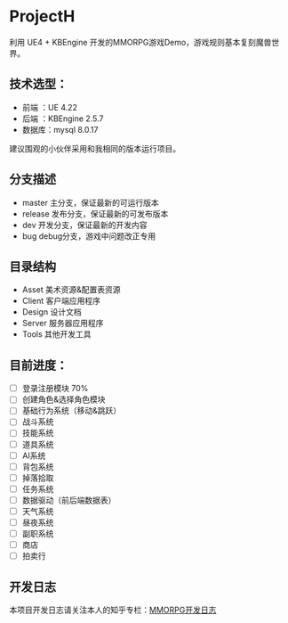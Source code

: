 # ProjectH

利用 UE4 + KBEngine 开发的MMORPG游戏Demo，游戏规则基本复刻魔兽世界。

## 技术选型：

* 前端  ：UE        4.22
* 后端  ：KBEngine  2.5.7
* 数据库：mysql     8.0.17

建议围观的小伙伴采用和我相同的版本运行项目。

## 分支描述

* master 主分支，保证最新的可运行版本
* release 发布分支，保证最新的可发布版本
* dev 开发分支，保证最新的开发内容
* bug debug分支，游戏中问题改正专用

## 目录结构

- Asset     美术资源&配置表资源
- Client    客户端应用程序
- Design    设计文档
- Server    服务器应用程序
- Tools     其他开发工具

## 目前进度：

- [ ] 登录注册模块  70%
- [ ] 创建角色&选择角色模块 
- [ ] 基础行为系统（移动&跳跃）
- [ ] 战斗系统
- [ ] 技能系统
- [ ] 道具系统
- [ ] AI系统
- [ ] 背包系统
- [ ] 掉落拾取
- [ ] 任务系统
- [ ] 数据驱动（前后端数据表）
- [ ] 天气系统
- [ ] 昼夜系统
- [ ] 副职系统
- [ ] 商店
- [ ] 拍卖行

## 开发日志
本项目开发日志请关注本人的知乎专栏：[MMORPG开发日志](https://zhuanlan.zhihu.com/c_1151855724538703872)